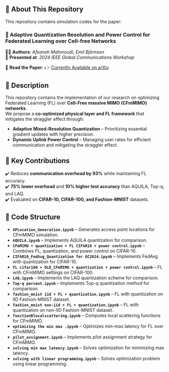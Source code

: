 ## 📌 About This Repository  

This repository contains simulation codes for the paper:  
### **📝 Adaptive Quantization Resolution and Power Control for Federated Learning over Cell-free Networks**  

👨‍💻 **Authors**: *Afsaneh Mahmoudi, Emil Björnson*  
📅 **Presented at**: *2024 IEEE Global Communications Workshop*  

📄 **Read the Paper**: 👉 [Currently Available on arXiv](https://arxiv.org/abs/2412.10878)  




## 📖 Description  
This repository contains the implementation of our research on optimizing Federated Learning (FL) over **Cell-Free massive MIMO (CFmMIMO) networks**.  
We propose a **co-optimized physical layer and FL framework** that mitigates the straggler effect through:  
- **Adaptive Mixed-Resolution Quantization** – Prioritizing essential gradient updates with higher precision.  
- **Dynamic Uplink Power Control** – Managing user rates for efficient communication and mitigating the straggler effect.  



## 🚀 Key Contributions  
✔️ Reduces **communication overhead by 93%** while maintaining FL accuracy.  
✔️ **75% lower overhead** and **10% higher test accuracy** than AQUILA, Top-q, and LAQ.  
✔️ Evaluated on **CIFAR-10, CIFAR-100, and Fashion-MNIST** datasets.  



## 📂 Code Structure  

- **`APLocation_Generation.ipynb`** – Generates access point locations for CFmMIMO simulation.  
- **`AQUILA.ipynb`** – Implements AQUILA quantization for comparison.  
- **`CFmMIMO + quantization + FL CIFAR10 + power control.ipynb`** – Combines FL, quantization, and power control on CIFAR-10.  
- **`CIFAR10_FedAvg_Quantization for GC2024.ipynb`** – Implements FedAvg with quantization for CIFAR-10.  
- **`FL cifar100 + OLD_CFmMIMO + quantization + power control.ipynb`** – FL with CFmMIMO settings on CIFAR-100.  
- **`LAQ.ipynb`** – Implements the LAQ quantization scheme for comparison.  
- **`Top-q percent.ipynb`** – Implements Top-q quantization method for comparison.  
- **`fashion_mnist iid + FL + quantization.ipynb`** – FL with quantization on IID Fashion-MNIST dataset.  
- **`fashion_mnist non-iid + FL + quantization.ipynb`** – FL with quantization on non-IID Fashion-MNIST dataset.  
- **`functionRlocalscattering.ipynb`** – Computes local scattering functions for CFmMIMO.  
- **`optimizing the min max .ipynb`** – Optimizes min-max latency for FL over CFmMIMO.  
- **`pilot_assignment.ipynb`** – Implements pilot assignment strategy for CFmMIMO.  
- **`solving min max latency.ipynb`** – Solves optimization for minimizing max latency.  
- **`solving with linear programming.ipynb`** – Solves optimization problem using linear programming.  

